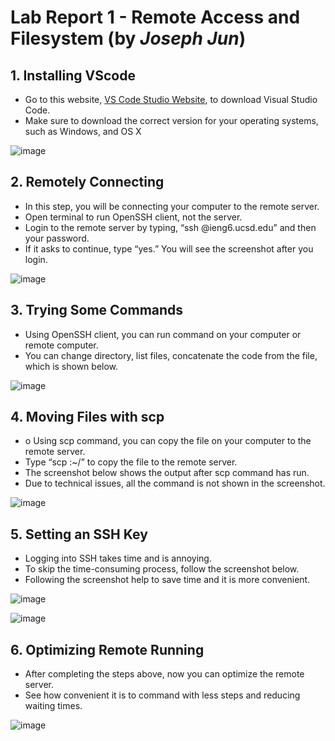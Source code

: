 # Lab Report 1 - Remote Access and Filesystem (by _Joseph Jun_)

## 1. Installing VScode

* Go to this website, [VS Code Studio Website](URL 'https://code.visualstudio.com/'), to download Visual Studio Code. 
* Make sure to download the correct version for your operating systems, such as Windows, and OS X

![image](https://user-images.githubusercontent.com/54129361/193386141-04868c3d-c993-4b45-b4b0-5d51344782ef.png)

## 2. Remotely Connecting
* In this step, you will be connecting your computer to the remote server. 
* Open terminal to run OpenSSH client, not the server. 
* Login to the remote server by typing, “ssh <ucsd username>@ieng6.ucsd.edu” and then your password. 
* If it asks to continue, type “yes.” You will see the screenshot after you login.

![image](https://user-images.githubusercontent.com/54129361/193386145-b7a72951-a6a4-409d-8b27-910f47a3cbbe.png)

## 3. Trying Some Commands
* Using OpenSSH client, you can run command on your computer or remote computer. 
* You can change directory, list files, concatenate the code from the file, which is shown below.

![image](https://user-images.githubusercontent.com/54129361/193386238-301de2e5-bee6-40cd-9289-1c928497fda0.png)

## 4. Moving Files with scp
* o	Using scp command, you can copy the file on your computer to the remote server. 
* Type “scp <filename> <user email>:~/” to copy the file to the remote server. 
* The screenshot below shows the output after scp command has run.
* Due to technical issues, all the command is not shown in the screenshot.

![image](https://user-images.githubusercontent.com/54129361/193386340-1e8f566b-0b3e-41a4-9c25-cdb0ddbf617e.png)
  
## 5. Setting an SSH Key
* Logging into SSH takes time and is annoying. 
* To skip the time-consuming process, follow the screenshot below. 
* Following the screenshot help to save time and it is more convenient.

![image](https://user-images.githubusercontent.com/54129361/193386346-57826899-afe0-4bbd-be31-e857e3f22ed0.png)

![image](https://user-images.githubusercontent.com/54129361/193386347-5d84a24f-8d04-45e3-b485-7607d6f43f22.png)

## 6. Optimizing Remote Running
* After completing the steps above, now you can optimize the remote server. 
* See how convenient it is to command with less steps and reducing waiting times.

![image](https://user-images.githubusercontent.com/54129361/193386350-25c658f4-e8e1-4552-9d31-7b93d9f1e4af.png)
